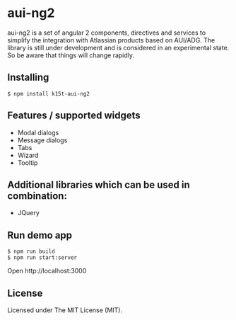 # aui-ng2

aui-ng2 is a set of angular 2 components, directives and services to simplify the integration with Atlassian products based on AUI/ADG.
The library is still under development and is considered in an experimental state. So be aware that things will change rapidly.

## Installing

```
$ npm install k15t-aui-ng2
```

## Features / supported widgets
* Modal dialogs
* Message dialogs
* Tabs
* Wizard
* Tooltip

## Additional libraries which can be used in combination:
* JQuery

## Run demo app

```
$ npm run build
$ npm run start:server
```

Open http://localhost:3000

## License

Licensed under The MIT License (MIT).
